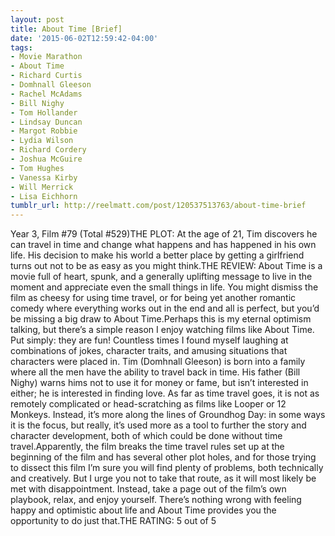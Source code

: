 ```yaml
---
layout: post
title: About Time [Brief]
date: '2015-06-02T12:59:42-04:00'
tags:
- Movie Marathon
- About Time
- Richard Curtis
- Domhnall Gleeson
- Rachel McAdams
- Bill Nighy
- Tom Hollander
- Lindsay Duncan
- Margot Robbie
- Lydia Wilson
- Richard Cordery
- Joshua McGuire
- Tom Hughes
- Vanessa Kirby
- Will Merrick
- Lisa Eichhorn
tumblr_url: http://reelmatt.com/post/120537513763/about-time-brief
---
```

Year 3, Film #79 (Total #529)THE PLOT: At the age of 21, Tim discovers he can travel in time and change what happens and has happened in his own life. His decision to make his world a better place by getting a girlfriend turns out not to be as easy as you might think.THE REVIEW: About Time is a movie full of heart, spunk, and a generally uplifting message to live in the moment and appreciate even the small things in life. You might dismiss the film as cheesy for using time travel, or for being yet another romantic comedy where everything works out in the end and all is perfect, but you’d be missing a big draw to About Time.Perhaps this is my eternal optimism talking, but there’s a simple reason I enjoy watching films like About Time. Put simply: they are fun! Countless times I found myself laughing at combinations of jokes, character traits, and amusing situations that characters were placed in. Tim (Domhnall Gleeson) is born into a family where all the men have the ability to travel back in time. His father (Bill Nighy) warns hims not to use it for money or fame, but isn’t interested in either; he is interested in finding love. As far as time travel goes, it is not as remotely complicated or head-scratching as films like Looper or 12 Monkeys. Instead, it’s more along the lines of Groundhog Day: in some ways it is the focus, but really, it’s used more as a tool to further the story and character development, both of which could be done without time travel.Apparently, the film breaks the time travel rules set up at the beginning of the film and has several other plot holes, and for those trying to dissect this film I’m sure you will find plenty of problems, both technically and creatively. But I urge you not to take that route, as it will most likely be met with disappointment. Instead, take a page out of the film’s own playbook, relax, and enjoy yourself. There’s nothing wrong with feeling happy and optimistic about life and About Time provides you the opportunity to do just that.THE RATING: 5 out of 5
